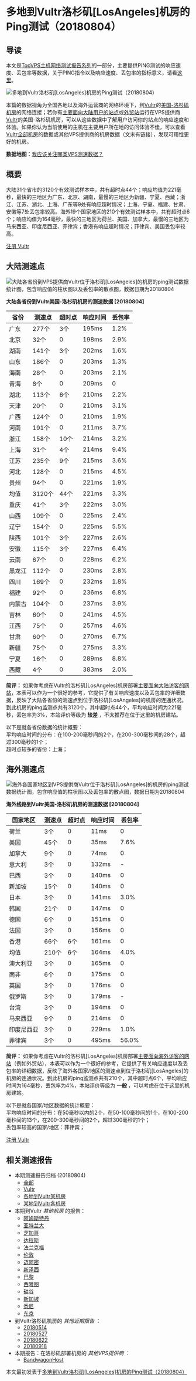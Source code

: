 #  多地到Vultr洛杉矶[LosAngeles]机房的Ping测试（20180804） 

## 导读

本文是[TopVPS主机网络测试报告系列](https://vps123.top/pingtest)的一部分，主要提供PING测试的响应速度、丢包率等数据，关于PING指令以及响应速度、丢包率的指标意义，请看[这里](https://vps123.top/what-is-ping.html)。

![多地到Vultr洛杉矶\[LosAngeles\]机房的Ping测试（20180804）](/images/thumbnails/to_vultr_LosAngeles.png)

本篇的数据视角为全国各地以及海外运营商的网络环境下，到[Vultr](https://vps123.top/go/vultr)的[美国-洛杉矶机房](https://vps123.top/vultr-facilities.html#losangeles)的网络连接；若你有[主要面向大陆用户的站点](https://vps123.top/website-for-mainland-users.html)或[外贸站](https://vps123.top/website-for-internation-trade.html)运行在VPS提供商[Vultr](https://vps123.top/go/vultr)的美国-洛杉矶机房，可以从这些数据中了解用户访问你的站点的响应速度和体验。如果你认为当前使用的主机在主要用户所在地的访问体验不佳，可以查看[Vultr全部机房](/vultr/isp/china/20180804-vultr-isp-china.md)的数据或其他VPS提供商的机房数据（文末有链接），发现可用性更好的机房。

**数据地图：**[我应该关注哪类VPS测速数据？](https://vps123.top/find-pingtest-data-you-need.html)

## 概要

大陆31个省市的3120个有效测试样本中，共有超时点44个；响应均值为221毫秒，最快的三地区为广东、北京、湖南，最慢的三地区为新疆、宁夏、西藏；浙江、江苏、湖北、上海、广东等9处有响应超时情况；上海、宁夏、福建、甘肃、安徽等7处丢包率较高。海外19个国家地区的210个有效测试样本中，共有超时点6个；响应均值为164毫秒，最快的三地区为荷兰、美国、加拿大，最慢的三地区为马来西亚、印度尼西亚、菲律宾；香港有响应超时情况；菲律宾、美国丢包率较高。

[注册 Vultr](https://vps123.top/go/vultr/_btn1)

## 大陆测速点

![大陆各省份到VPS提供商Vultr位于洛杉矶\[LosAngeles\]的机房的ping测试数据统计图，包含响应值的柱状图以及丢包率的散点图，数据日期为20180804](/images/pingtests/vultr_20180804/plot_idc_vultr_usa-losangeles_20180804_mainland.png)

**大陆各省份到Vultr美国-洛杉矶机房的测速数据 [20180804]**

省份 | 测速点 | 超时点 | 响应时间 | 丢包率  
---|---|---|---|---  
广东 | 277个 | 3个 | 195ms | 1.2%  
北京 | 32个 | 0 | 198ms | 2.9%  
湖南 | 141个 | 3个 | 202ms | 1.6%  
山东 | 186个 | 0 | 203ms | 1.3%  
海南 | 28个 | 0 | 203ms | 2.1%  
青海 | 8个 | 0 | 209ms | 0  
湖北 | 113个 | 6个 | 210ms | 2.2%  
天津 | 20个 | 0 | 210ms | 3.1%  
广西 | 124个 | 0 | 210ms | 1.9%  
河南 | 191个 | 0 | 211ms | 3.7%  
浙江 | 158个 | 10个 | 214ms | 3.2%  
上海 | 31个 | 4个 | 214ms | 9.4%  
江苏 | 235个 | 9个 | 215ms | 3.6%  
河北 | 128个 | 0 | 215ms | 4.5%  
贵州 | 94个 | 0 | 221ms | 1.9%  
均值 | 3120个 | 44个 | 221ms | 3.3%  
重庆 | 41个 | 3个 | 222ms | 3.0%  
山西 | 109个 | 0 | 225ms | 2.4%  
辽宁 | 154个 | 0 | 225ms | 5.5%  
陕西 | 101个 | 3个 | 227ms | 2.6%  
安徽 | 115个 | 3个 | 227ms | 6.4%  
云南 | 67个 | 0 | 228ms | 6.2%  
黑龙江 | 112个 | 0 | 230ms | 2.8%  
四川 | 169个 | 0 | 232ms | 1.8%  
福建 | 92个 | 0 | 236ms | 6.8%  
内蒙古 | 104个 | 0 | 237ms | 3.9%  
吉林 | 60个 | 0 | 241ms | 4.5%  
江西 | 75个 | 0 | 257ms | 4.6%  
甘肃 | 60个 | 0 | 270ms | 6.7%  
新疆 | 75个 | 0 | 275ms | 3.3%  
宁夏 | 16个 | 0 | 289ms | 8.8%  
西藏 | 4个 | 0 | 383ms | 2.0%  
  
**简评：** 如果你考虑在Vultr的洛杉矶[LosAngeles]机房部署[主要面向大陆访客的网站](website-for-mainland-users.html)，本表可以作为一个很好的参考，它提供了有关响应速度以及丢包率的详细数据，反映了大陆各省份的测速点到位于洛杉矶[LosAngeles]的机房的连通状况。到此机房的ping监测点共有3120个，其中超时点44个，平均响应时间为221毫秒，丢包率为3%，本站评价等级为 **较差** ，不太推荐在位于这里的机房建站。

以下是就各省份数据的统计概要：  
平均响应时间的分布：在100-200毫秒间的2个，在200-300毫秒间的28个，超过300毫秒的1个；  
超时点较多的省份：上海；

## 海外测速点

![海外各国家地区到VPS提供商Vultr位于洛杉矶\[LosAngeles\]的机房的ping测试数据统计图，包含响应值的柱状图以及丢包率的散点图，数据日期为20180804](/images/pingtests/vultr_20180804/plot_idc_vultr_usa-losangeles_20180804_overseas.png)

**海外线路到Vultr美国-洛杉矶机房的测速数据 [20180804]**

国家地区 | 测速点 | 超时点 | 响应时间 | 丢包率  
---|---|---|---|---  
荷兰 | 3个 | 0 | 11ms | 0  
美国 | 45个 | 0 | 35ms | 7.6%  
加拿大 | 9个 | 0 | 74ms | 0  
意大利 | 3个 | 0 | 132ms | -  
巴西 | 3个 | 0 | 140ms | 0  
新加坡 | 15个 | 0 | 140ms | 0  
日本 | 3个 | 0 | 141ms | 3.0%  
韩国 | 21个 | 0 | 147ms | 0  
德国 | 6个 | 0 | 151ms | 0  
法国 | 3个 | 0 | 156ms | 0  
香港 | 66个 | 6个 | 161ms | 0  
均值 | 210个 | 6个 | 164ms | 4.0%  
澳大利亚 | 3个 | 0 | 165ms | 0  
南非 | 6个 | 0 | 175ms | 0  
英国 | 3个 | 0 | 176ms | 0  
俄罗斯 | 3个 | 0 | 179ms | -  
台湾 | 3个 | 0 | 194ms | 0  
马来西亚 | 9个 | 0 | 214ms | 0  
印度尼西亚 | 3个 | 0 | 229ms | 1.0%  
菲律宾 | 3个 | 0 | 495ms | 56.0%  
  
**简评：** 如果你考虑在Vultr的洛杉矶[LosAngeles]机房部署[主要面向海外访客的网站](https://vps123.top/website-for-internation-trade.html)（例如外贸站），本表可以作为一个很好的参考，它提供了有关响应速度以及丢包率的详细数据，反映了海外各国家/地区的测速点到位于洛杉矶[LosAngeles]的机房的连通状况。到此机房的ping监测点共有210个，其中超时点6个，平均响应时间为164毫秒，丢包率为4%，本站评价等级为 **一般** ，可以考虑在位于这里的机房建站。

以下是就各国家/地区数据的统计概要：  
平均响应时间的分布：在50毫秒以内的2个，在50-100毫秒间的1个，在100-200毫秒间的13个，在200-300毫秒间的2个，超过300毫秒的1个；  
丢包率较高的国家/地区：菲律宾；

[注册 Vultr](https://vps123.top/go/vultr/_btn2)

## 相关测速报告

  * 本期测速报告归档 (20180804) 
    * [全部](https://vps123.top/pingtests/20180804 "本期各VPS提供商全部测速报告")
    * [Vultr](https://vps123.top/pingtests/idc-vultr/20180804 "本期Vultr的全部测速报告")
    * [各地到Vultr某机房](https://vps123.top/pingtests/idc-vultr/isp-global/20180804 "以Vultr某机房为关注对象的视角，横向比较大陆各省份、海外各国家地区")
    * [某地到Vultr各机房](https://vps123.top/pingtests/idc-vultr/facility-all/20180804 "以大陆某省份为关注对象的视角，横向比较Vultr各机房")
  * 本期到Vultr _其他机房_ 的报告： 
    * [阿姆斯特丹](/vultr/idc/amsterdam/20180804-vultr-idc-amsterdam.md "多地到Vultr阿姆斯特丹机房的Ping测试 20180804")
    * [亚特兰大](/vultr/idc/atlanta/20180804-vultr-idc-atlanta.md "多地到Vultr亚特兰大机房的Ping测试 20180804")
    * [芝加哥](/vultr/idc/chicago/20180804-vultr-idc-chicago.md "多地到Vultr芝加哥机房的Ping测试 20180804")
    * [达拉斯](/vultr/idc/dallas/20180804-vultr-idc-dallas.md "多地到Vultr达拉斯机房的Ping测试 20180804")
    * [法兰克福](/vultr/idc/frankfurt/20180804-vultr-idc-frankfurt.md "多地到Vultr法兰克福机房的Ping测试 20180804")
    * [伦敦](/vultr/idc/london/20180804-vultr-idc-london.md "多地到Vultr伦敦机房的Ping测试 20180804")
    * [迈阿密](/vultr/idc/miami/20180804-vultr-idc-miami.md "多地到Vultr迈阿密机房的Ping测试 20180804")
    * [新泽西](/vultr/idc/newjersey/20180804-vultr-idc-newjersey.md "多地到Vultr新泽西机房的Ping测试 20180804")
    * [巴黎](/vultr/idc/paris/20180804-vultr-idc-paris.md "多地到Vultr巴黎机房的Ping测试 20180804")
    * [西雅图](/vultr/idc/seattle/20180804-vultr-idc-seattle.md "多地到Vultr西雅图机房的Ping测试 20180804")
    * [硅谷](/vultr/idc/siliconvalley/20180804-vultr-idc-siliconvalley.md "多地到Vultr硅谷机房的Ping测试 20180804")
    * [新加坡](/vultr/idc/singapore/20180804-vultr-idc-singapore.md "多地到Vultr新加坡机房的Ping测试 20180804")
    * [悉尼](/vultr/idc/sydney/20180804-vultr-idc-sydney.md "多地到Vultr悉尼机房的Ping测试 20180804")
    * [东京](/vultr/idc/tokyo/20180804-vultr-idc-tokyo.md "多地到Vultr东京机房的Ping测试 20180804")
  * 到Vultr洛杉矶机房的 _其他近期报告_ ： 
    * [20180514](/vultr/idc/losangeles/20180514-vultr-idc-losangeles.md "多地到Vultr洛杉矶机房的Ping测试 20180514")
    * [20180527](/vultr/idc/losangeles/20180527-vultr-idc-losangeles.md "多地到Vultr洛杉矶机房的Ping测试 20180527")
    * [20180622](/vultr/idc/losangeles/20180622-vultr-idc-losangeles.md "多地到Vultr洛杉矶机房的Ping测试 20180622")
    * [20180918](/vultr/idc/losangeles/20180918-vultr-idc-losangeles.md "多地到Vultr洛杉矶机房的Ping测试 20180918")
  * 本期报告：在洛杉矶部署机房的 _其他VPS提供商_ ： 
    * [BandwagonHost](/bandwagon/idc/losangeles/20180804-bwg-idc-losangeles.md "多地到BandwagonHost洛杉矶机房的Ping测试 20180804")



本文最初发表于[多地到Vultr洛杉矶[LosAngeles]机房的Ping测试（20180804）](https://vps123.top/pingtest/20180804-vultr-idc-losangeles.html)
